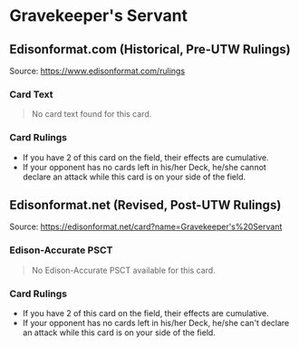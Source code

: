 # Gravekeeper's Servant

## Edisonformat.com (Historical, Pre-UTW Rulings)

Source: https://www.edisonformat.com/rulings

### Card Text

> No card text found for this card.

### Card Rulings

*   If you have 2 of this card on the field, their effects are cumulative.
*   If your opponent has no cards left in his/her Deck, he/she cannot declare an attack while this card is on your side of the field.

## Edisonformat.net (Revised, Post-UTW Rulings)

Source: https://edisonformat.net/card?name=Gravekeeper's%20Servant

### Edison-Accurate PSCT

> No Edison-Accurate PSCT available for this card.

### Card Rulings

*   If you have 2 of this card on the field, their effects are cumulative.
*   If your opponent has no cards left in his/her Deck, he/she can't declare an attack while this card is on your side of the field.
            